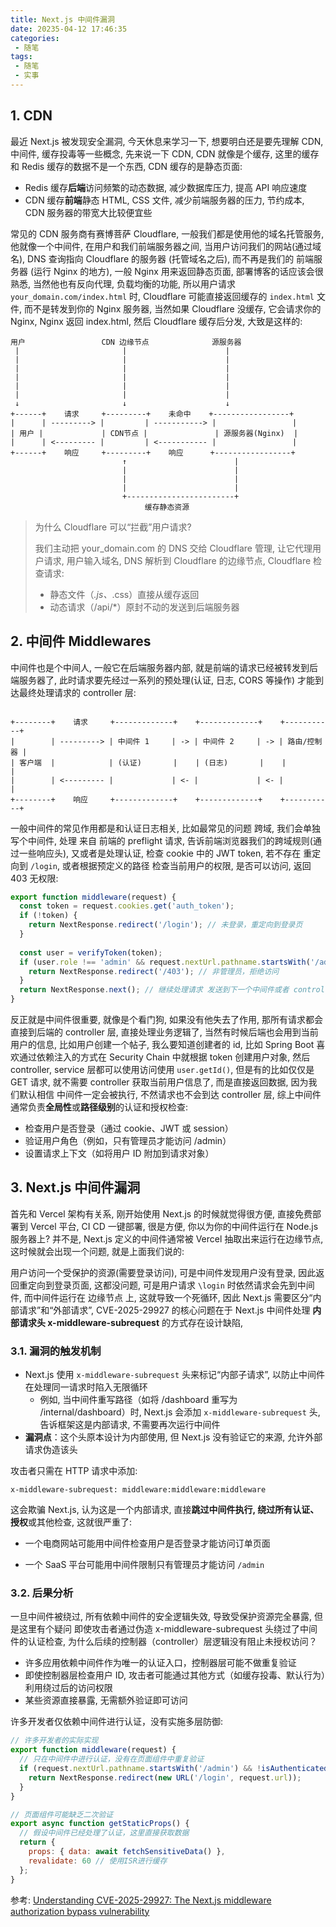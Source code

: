 ```yaml
---
title: Next.js 中间件漏洞
date: 20235-04-12 17:46:35
categories:
 - 随笔
tags:
 - 随笔
 - 实事
---
```


## 1. CDN

最近 Next.js 被发现安全漏洞, 今天休息来学习一下, 想要明白还是要先理解 CDN, 中间件, 缓存投毒等一些概念, 先来说一下 CDN, CDN 就像是个缓存, 这里的缓存和 Redis 缓存的数据不是一个东西, CDN 缓存的是静态页面:

- Redis 缓存**后端**访问频繁的动态数据, 减少数据库压力, 提高 API 响应速度
- CDN 缓存**前端**静态 HTML, CSS 文件, 减少前端服务器的压力, 节约成本, CDN 服务器的带宽大比较便宜些

常见的 CDN 服务商有赛博菩萨 Cloudflare, 一般我们都是使用他的域名托管服务, 他就像一个中间件, 在用户和我们前端服务器之间, 当用户访问我们的网站(通过域名), DNS 查询指向 Cloudflare 的服务器 (托管域名之后), 而不再是我们的 前端服务器 (运行 Nginx 的地方), 一般 Nginx 用来返回静态页面, 部署博客的话应该会很熟悉, 当然他也有反向代理, 负载均衡的功能, 所以用户请求  `your_domain.com/index.html` 时, Cloudflare 可能直接返回缓存的 `index.html` 文件, 而不是转发到你的 Nginx 服务器, 当然如果 Cloudflare 没缓存, 它会请求你的 Nginx, Nginx 返回 index.html, 然后 Cloudflare 缓存后分发, 大致是这样的:

```
用户                 CDN 边缘节点              源服务器
 |                       |                      |
 |                       |                      |
 |                       |                      |
 |                       |                      |
 |                       |                      |
 |                       |                      |
 ↓                       ↓                      ↓
+------+    请求     +---------+    未命中    +-----------------+
|      | ---------> |         | -----------> |                 |
| 用户 |             | CDN节点 |               | 源服务器(Nginx)  |
|      | <--------- |         | <----------- |                 |
+------+    响应     +---------+    响应      +-----------------+
                         ↑                        |
                         |                        |
                         |                        |
                         |                        |
                         +------------------------+
                              缓存静态资源
```

> 为什么 Cloudflare 可以“拦截”用户请求?
>
> 我们主动把 your_domain.com 的 DNS 交给 Cloudflare 管理, 让它代理用户请求, 用户输入域名, DNS 解析到 Cloudflare 的边缘节点, Cloudflare 检查请求:
>
> - 静态文件（*.js、*.css）直接从缓存返回
> - 动态请求（/api/*）原封不动的发送到后端服务器

## 2. 中间件 Middlewares

中间件也是个中间人, 一般它在后端服务器内部, 就是前端的请求已经被转发到后端服务器了, 此时请求要先经过一系列的预处理(认证, 日志, CORS 等操作) 才能到达最终处理请求的 controller 层:

```

+--------+    请求     +-------------+    +-------------+    +-----------+
|        | ---------> | 中间件 1     | -> | 中间件 2     | -> | 路由/控制器 |
| 客户端  |            | (认证)       |    | (日志)       |    |           |
|        | <--------- |             | <- |             | <- |           |
+--------+    响应     +-------------+    +-------------+    +-----------+
```

一般中间件的常见作用都是和认证日志相关, 比如最常见的问题 跨域, 我们会单独写个中间件, 处理 来自 前端的 preflight 请求, 告诉前端浏览器我们的跨域规则(通过一些响应头), 又或者是处理认证, 检查 cookie 中的 JWT token, 若不存在 重定向到 `/login`, 或者根据预定义的路径 检查当前用户的权限, 是否可以访问, 返回 403 无权限:

```js
export function middleware(request) {
  const token = request.cookies.get('auth_token');
  if (!token) {
    return NextResponse.redirect('/login'); // 未登录，重定向到登录页
  }
  
  const user = verifyToken(token);
  if (user.role !== 'admin' && request.nextUrl.pathname.startsWith('/admin')) {
    return NextResponse.redirect('/403'); // 非管理员，拒绝访问
  }
  return NextResponse.next(); // 继续处理请求 发送到下一个中间件或者 controller 层
}
```

反正就是中间件很重要, 就像是个看门狗, 如果没有他失去了作用, 那所有请求都会直接到后端的 controller 层, 直接处理业务逻辑了, 当然有时候后端也会用到当前用户的信息, 比如用户创建一个帖子, 我么要知道创建者的 id, 比如 Spring Boot 喜欢通过依赖注入的方式在 Security Chain 中就根据 token 创建用户对象, 然后 controller, service 层都可以使用访问使用 `user.getId()`, 但是有的比如仅仅是 GET 请求, 就不需要 controller 获取当前用户信息了, 而是直接返回数据, 因为我们默认相信 中间件一定会被执行, 不然请求也不会到达 controller 层, 综上中间件通常负责**全局性**或**路径级别**的认证和授权检查:

- 检查用户是否登录（通过 cookie、JWT 或 session）
- 验证用户角色（例如，只有管理员才能访问 /admin）
- 设置请求上下文（如将用户 ID 附加到请求对象）

## 3. Next.js 中间件漏洞

首先和 Vercel 架构有关系, 刚开始使用 Next.js 的时候就觉得很方便, 直接免费部署到 Vercel 平台, CI CD 一键部署, 很是方便, 你以为你的中间件运行在 Node.js 服务器上? 并不是, Next.js 定义的中间件通常被 Vercel 抽取出来运行在边缘节点, 这时候就会出现一个问题, 就是上面我们说的:

用户访问一个受保护的资源(需要登录访问), 可是中间件发现用户没有登录, 因此返回重定向到登录页面, 这都没问题, 可是用户请求 `\login` 时依然请求会先到中间件, 而中间件运行在 边缘节点 上, 这就导致一个死循环, 因此 Next.js 需要区分“内部请求”和“外部请求”, CVE-2025-29927 的核心问题在于 Next.js 中间件处理 **内部请求头 x-middleware-subrequest** 的方式存在设计缺陷, 

### 3.1. **漏洞的触发机制**

- Next.js 使用 `x-middleware-subrequest` 头来标记“内部子请求”, 以防止中间件在处理同一请求时陷入无限循环
  - 例如, 当中间件重写路径（如将 /dashboard 重写为 /internal/dashboard）时, Next.js 会添加 `x-middleware-subrequest` 头, 告诉框架这是内部请求, 不需要再次运行中间件
- **漏洞点**：这个头原本设计为内部使用, 但 Next.js 没有验证它的来源, 允许外部请求伪造该头

攻击者只需在 HTTP 请求中添加:

```
x-middleware-subrequest: middleware:middleware:middleware
```

这会欺骗 Next.js, 认为这是一个内部请求, 直接**跳过中间件执行, 绕过所有认证、授权**或其他检查, 这就很严重了:

- 一个电商网站可能用中间件检查用户是否登录才能访问订单页面

- 一个 SaaS 平台可能用中间件限制只有管理员才能访问 `/admin`

### 3.2. 后果分析

一旦中间件被绕过, 所有依赖中间件的安全逻辑失效, 导致受保护资源完全暴露, 但是这里有个疑问 即使攻击者通过伪造 x-middleware-subrequest 头绕过了中间件的认证检查, 为什么后续的控制器（controller）层逻辑没有阻止未授权访问？

- 许多应用依赖中间件作为唯一的认证入口，控制器层可能不做重复验证
- 即使控制器层检查用户 ID, 攻击者可能通过其他方式（如缓存投毒、默认行为）利用绕过后的访问权限
- 某些资源直接暴露, 无需额外验证即可访问

许多开发者仅依赖中间件进行认证，没有实施多层防御:

```js
// 许多开发者的实际实现
export function middleware(request) {
  // 只在中间件中进行认证，没有在页面组件中重复验证
  if (request.nextUrl.pathname.startsWith('/admin') && !isAuthenticated(request)) {
    return NextResponse.redirect(new URL('/login', request.url));
  }
}

// 页面组件可能缺乏二次验证
export async function getStaticProps() {
  // 假设中间件已经处理了认证，这里直接获取数据
  return {
    props: { data: await fetchSensitiveData() },
    revalidate: 60 // 使用ISR进行缓存
  };
}
```

参考: [Understanding CVE-2025-29927: The Next.js middleware authorization bypass vulnerability](https://securitylabs.datadoghq.com/articles/nextjs-middleware-auth-bypass/#understanding-cve-2025-29927-the-nextjs-middleware-authorization-bypass-vulnerability)

